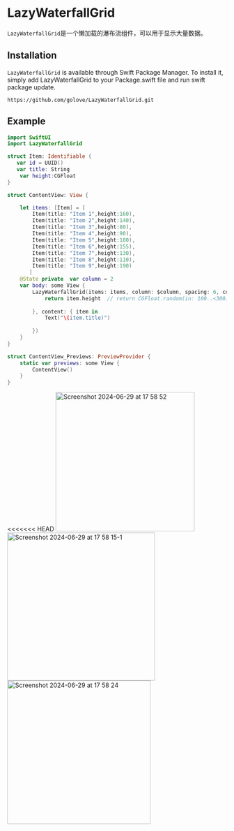 # LazyWaterfallGrid

`LazyWaterfallGrid`是一个懒加载的瀑布流组件，可以用于显示大量数据。




## Installation
`LazyWaterfallGrid` is available through Swift Package Manager. To install it, simply add LazyWaterfallGrid to your Package.swift file and run swift package update.

`https://github.com/golove/LazyWaterfallGrid.git`



## Example

```swift
import SwiftUI
import LazyWaterfallGrid

struct Item: Identifiable {
   var id = UUID()
   var title: String
	var height:CGFloat
}

struct ContentView: View {

    let items: [Item] = [
		Item(title: "Item 1",height:160),
		Item(title: "Item 2",height:140),
		Item(title: "Item 3",height:80),
		Item(title: "Item 4",height:90),
		Item(title: "Item 5",height:180),
		Item(title: "Item 6",height:155),
		Item(title: "Item 7",height:130),
		Item(title: "Item 8",height:110),
		Item(title: "Item 9",height:190)
	   ]
    @State private	var column = 2
    var body: some View {
        LazyWaterfallGrid(items: items, column: $column, spacing: 6, complete: { width, item in
            return item.height  // return CGFloat.random(in: 100..<300)
          
        }, content: { item in
            Text("\(item.title)")
               
        }) 
    }
}

struct ContentView_Previews: PreviewProvider {
    static var previews: some View {
        ContentView()
    }
}
```
<<<<<<< HEAD
<img width="319" alt="Screenshot 2024-06-29 at 17 58 52" src="https://github.com/golove/LazyWaterfallGrid/assets/61925349/a32a2de5-87bd-4aec-bd41-5afe8853705a">
<img width="339" alt="Screenshot 2024-06-29 at 17 58 15-1" src="https://github.com/golove/LazyWaterfallGrid/assets/61925349/c98188fd-8db4-47db-b913-97a8dbc06e90">
<img width="329" alt="Screenshot 2024-06-29 at 17 58 24" src="https://github.com/golove/LazyWaterfallGrid/assets/61925349/c139be5e-f667-4bb4-bcc3-a06ed3f37fa5">
>>>>>>> 

